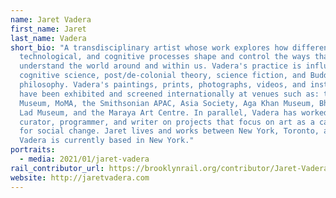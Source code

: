 ```yaml
---
name: Jaret Vadera
first_name: Jaret
last_name: Vadera
short_bio: "A transdisciplinary artist whose work explores how different social,
  technological, and cognitive processes shape and control the ways that we
  understand the world around and within us. Vadera's practice is influenced by
  cognitive science, post/de-colonial theory, science fiction, and Buddhist
  philosophy. Vadera's paintings, prints, photographs, videos, and installations
  have been exhibited and screened internationally at venues such as: the Queens
  Museum, MoMA, the Smithsonian APAC, Asia Society, Aga Khan Museum, Bhau Daji
  Lad Museum, and the Maraya Art Centre. In parallel, Vadera has worked as a
  curator, programmer, and writer on projects that focus on art as a catalyst
  for social change. Jaret lives and works between New York, Toronto, and India.
  Vadera is currently based in New York."
portraits:
  - media: 2021/01/jaret-vadera
rail_contributor_url: https://brooklynrail.org/contributor/Jaret-Vadera
website: http://jaretvadera.com
---
```

